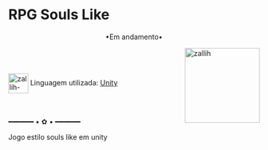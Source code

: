 # RPG Souls Like

<p align="middle">•Em andamento•</p>

<img align="right" alt="zallih" width="150" src="https://github.com/zallih/Images/blob/main/zally.png?raw=true">
  <br><br>
<div style="display: inline_block"><br>
 
  <img align="center" alt="zallih-css" height="40" width="40" src="https://1000logos.net/wp-content/uploads/2021/10/Unity-logo.png">
  Linguagem utilizada: <a href="#">Unity</a><br><br>

  <br>

  <p align="center">
 
━━━━━━ • ✿ • ━━━━━━
  </p>
  
  <p>
 Jogo estilo souls like em unity

<br><br><br>


  </p>
